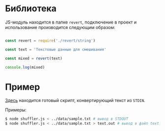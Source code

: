 # Библиотека

JS-модуль находится в папке `revert`, подключение в проект и использование производится следующим образом:

```javascript

const revert = require('./revert/string')

const text = 'Текстовые данные для смешивания'

const mixed = revert(text)

console.log(mixed)

```

# Пример

[Здесь](./shuffler.js) находится готовый скрипт, конвертирующий текст из `STDIN`.

Примеры:
```bash
$ node shuffler.js < ../data/sample.txt # вывод в STDOUT
$ node shuffler.js < ../data/sample.txt > text.out # вывод в файл text.out
```

